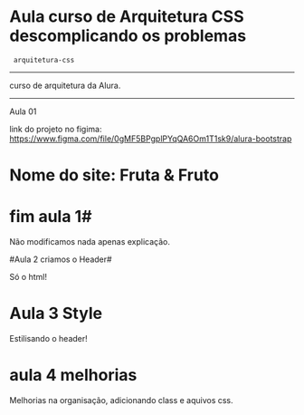 # Aula curso de Arquitetura CSS descomplicando os problemas

```
 arquitetura-css
```
******
curso de arquitetura da Alura. 
******

Aula 01

link do projeto no figima: https://www.figma.com/file/0gMF5BPgplPYqQA6Om1T1sk9/alura-bootstrap

# Nome do site: Fruta & Fruto


# fim aula 1#
Não modificamos nada apenas explicação.

#Aula 2 criamos o Header#

Só o html!

# Aula 3 Style

Estilisando o header!

# aula 4 melhorias

Melhorias na organisação, adicionando class e aquivos css.
